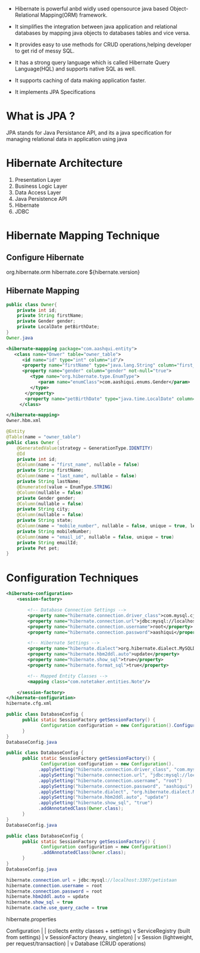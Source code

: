 - Hibernate is powerful anbd widly used opensource java based Object-Relational Mapping(ORM) framework.

- It simplifies the integration between java application and relational databases by mapping java objects to databases tables and vice versa.

- It provides easy to use methods for CRUD operations,helping developer to get rid of messy SQL.

- It has a strong query language which is called Hibernate Query Language(HQL) and supports native SQL as well.

- It supports caching of data making application faster.

- It implements JPA Specifications

# What is JPA ?

JPA stands for Java Persistance API, and its a java specification for managing relational data in application using java

# Hibernate Architecture

1. Presentation Layer
2. Business Logic Layer
3. Data Access Layer
4. Java Persistence API
5. Hibernate
6. JDBC

# Hibernate Mapping Technique

## Configure Hibernate

  <dependency>
    <groupId>org.hibernate.orm</groupId>
    <artifactId>hibernate.core</artifactId>
    <version>${hibernate.version}</version>
  </dependency>

## Hibernate Mapping

```java
public class Owner{
    private int id;
    private String firstName;
    private Gender gender;
    private LocalDate petBirthDate;
}
Owner.java
```

```xml
<hibernate-mappping package="com.aashqui.entity">
   <class name="Onwer" table="owner_table">
      <id name="id" type="int" column="id"/>
      <property name="firstName" type="java.lang.String" column="first_name" not-null="true"/>
      <property name="gender" column="gender" not-null="true">
         <type name="org.hibernate.type.EnumType">
            <param name="enumClass">com.aashiqui.enums.Gender</param>
         </type>
       </property>
       <property name="petBirthDate" type="java.time.LocalDate" column="pet_date_of_birth" not-null="true"/>
     </class>

</hibernate-mapping>
Owner.hbm.xml
```

```java
@Entity
@Table(name = "owner_table")
public class Owner {
	@GeneratedValue(strategy = GenerationType.IDENTITY)
	@Id
	private int id;
	@Column(name = "first_name", nullable = false)
	private String firstName;
	@Column(name = "last_name", nullable = false)
	private String lastName;
	@Enumerated(value = EnumType.STRING)
	@Column(nullable = false)
	private Gender gender;
	@Column(nullable = false)
	private String city;
	@Column(nullable = false)
	private String state;
	@Column(name = "mobile_number", nullable = false, unique = true, length = 10)
	private String mobileNumber;
	@Column(name = "email_id", nullable = false, unique = true)
	private String emailId;
	private Pet pet;
}
```

# Configuration Techniques

```xml
<hibernate-configuration>
    <session-factory>

        <!-- Database Connection Settings -->
        <property name="hibernate.connection.driver_class">com.mysql.cj.jdbc.Driver</property>
        <property name="hibernate.connection.url">jdbc:mysql://localhost:3306/notetaker</property>
        <property name="hibernate.connection.username">root</property>
        <property name="hibernate.connection.password">aashiqui</property>

        <!-- Hibernate Settings -->
        <property name="hibernate.dialect">org.hibernate.dialect.MySQLDialect</property>
        <property name="hibernate.hbm2ddl.auto">update</property>
        <property name="hibernate.show_sql">true</property>
        <property name="hibernate.format_sql">true</property>

        <!-- Mapped Entity Classes -->
        <mapping class="com.notetaker.entities.Note"/>

    </session-factory>
</hibernate-configuration>
hibernate.cfg.xml
```

```java
public class DatabaseConfig {
      public static SessionFactory getSessionFactory() {
             Configuration configuration = new Configuration().Configure().addAnnotatedClass(Owner.class);
      }
}
DatabaseConfig.java
```

```java
public class DatabaseConfig {
      public static SessionFactory getSessionFactory() {
             Configuration configuration = new Configuration().
            .applySetting("hibernate.connection.driver_class", "com.mysql.cj.jdbc.Driver")
            .applySetting("hibernate.connection.url", "jdbc:mysql://localhost:3306/notetaker")
            .applySetting("hibernate.connection.username", "root")
            .applySetting("hibernate.connection.password", "aashiqui")
            .applySetting("hibernate.dialect", "org.hibernate.dialect.MySQLDialect")
            .applySetting("hibernate.hbm2ddl.auto", "update")  
            .applySetting("hibernate.show_sql", "true")
            .addAnnotatedClass(Owner.class);
      }
}
DatabaseConfig.java
```

```java
public class DatabaseConfig {
      public static SessionFactory getSessionFactory() {
             Configuration configuration = new Configuration()
             .addAnnotatedClass(Owner.class);
      }
}
DatabaseConfig.java
```
```java
hibernate.connection.url = jdbc:mysql://localhost:3307/petistaan
hibernate.connection.username = root
hibernate.connection.password = root
hibernate.hbm2ddl.auto = update
hibernate.show_sql = true
hibernate.cache.use_query_cache = true
```

hibernate.properties

Configuration
     |
     | (collects entity classes + settings)
     v
ServiceRegistry (built from settings)
     |
     v
SessionFactory (heavy, singleton)
     |
     v
Session (lightweight, per request/transaction)
     |
     v
Database (CRUD operations)


